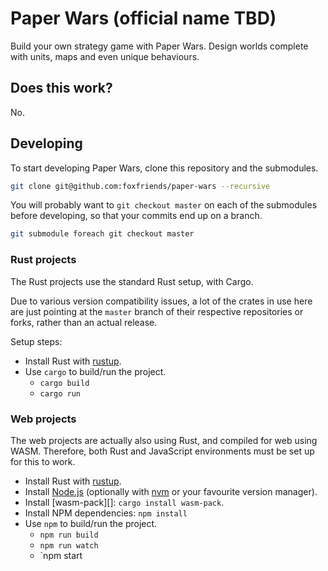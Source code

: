 [Rust]: https://www.rust-lang.org/
[rustup]: https://rustup.rs/
[Node.js]: https://nodejs.org/en/
[nvm]: https://github.com/nvm-sh/nvm

# Paper Wars (official name TBD)

Build your own strategy game with Paper Wars. Design worlds complete with units, maps and even
unique behaviours.

## Does this work?

No.

## Developing

To start developing Paper Wars, clone this repository and the submodules.

```bash
git clone git@github.com:foxfriends/paper-wars --recursive
```

You will probably want to `git checkout master` on each of the submodules before developing,
so that your commits end up on a branch.

```bash
git submodule foreach git checkout master
```

### Rust projects

The Rust projects use the standard Rust setup, with Cargo.

Due to various version compatibility issues, a lot of the crates in use here are just pointing at 
the `master` branch of their respective repositories or forks, rather than an actual release.

Setup steps:
*   Install Rust with [rustup][]. 
*   Use `cargo` to build/run the project.
    *   `cargo build`
    *   `cargo run`

### Web projects

The web projects are actually also using Rust, and compiled for web using WASM. Therefore, both
Rust and JavaScript environments must be set up for this to work.

*   Install Rust with [rustup][].
*   Install [Node.js][] (optionally with [nvm][] or your favourite version manager).
*   Install [wasm-pack][]: `cargo install wasm-pack`.
*   Install NPM dependencies: `npm install`
*   Use `npm` to build/run the project.
    *   `npm run build`
    *   `npm run watch`
    *   `npm start
